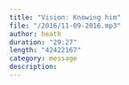 ```yaml
---
title: "Vision: Knowing him"
file: "/2016/11-09-2016.mp3"
author: heath
duration: "29:27"
length: "42422167"
category: message
description:
---
```

